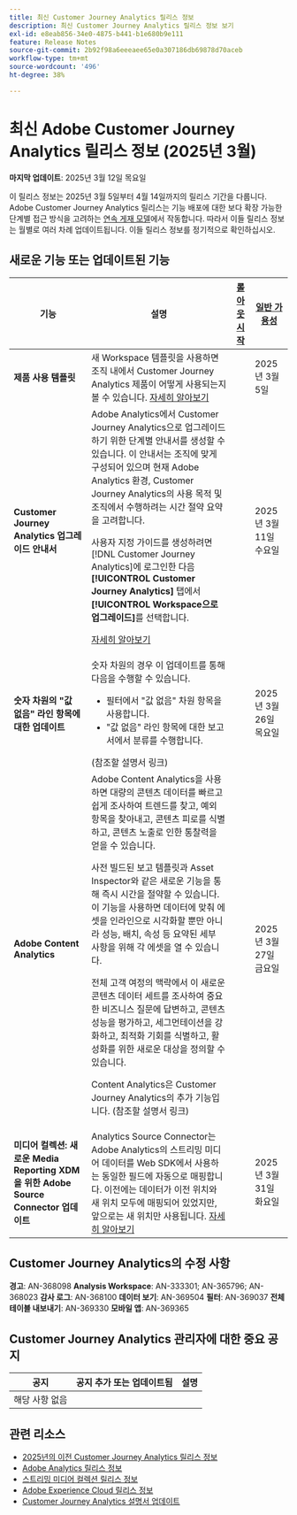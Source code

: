 ```yaml
---
title: 최신 Customer Journey Analytics 릴리스 정보
description: 최신 Customer Journey Analytics 릴리스 정보 보기
exl-id: e8eab856-34e0-4875-b441-b1e680b9e111
feature: Release Notes
source-git-commit: 2b92f98a6eeeaee65e0a307186db69878d70aceb
workflow-type: tm+mt
source-wordcount: '496'
ht-degree: 38%

---
```


# 최신 Adobe Customer Journey Analytics 릴리스 정보 (2025년 3월)


**마지막 업데이트**: 2025년 3월 12일 목요일

이 릴리스 정보는 2025년 3월 5일부터 4월 14일까지의 릴리스 기간을 다룹니다. Adobe Customer Journey Analytics 릴리스는 기능 배포에 대한 보다 확장 가능한 단계별 접근 방식을 고려하는 [연속 게재 모델](releases.md)에서 작동합니다. 따라서 이들 릴리스 정보는 월별로 여러 차례 업데이트됩니다. 이들 릴리스 정보를 정기적으로 확인하십시오.

## 새로운 기능 또는 업데이트된 기능

| 기능 | 설명 | [롤아웃 시작](releases.md) | [일반 가용성](releases.md) |
| ----------- | ---------- | ------- | ---- |
| **제품 사용 템플릿** | 새 Workspace 템플릿을 사용하면 조직 내에서 Customer Journey Analytics 제품이 어떻게 사용되는지 볼 수 있습니다. [자세히 알아보기](https://experienceleague.adobe.com/ko/docs/analytics-platform/using/cja-workspace/templates/use-templates) |  | 2025년 3월 5일 |
| **Customer Journey Analytics 업그레이드 안내서** | Adobe Analytics에서 Customer Journey Analytics으로 업그레이드하기 위한 단계별 안내서를 생성할 수 있습니다. 이 안내서는 조직에 맞게 구성되어 있으며 현재 Adobe Analytics 환경, Customer Journey Analytics의 사용 목적 및 조직에서 수행하려는 시간 절약 요약을 고려합니다.<p>사용자 지정 가이드를 생성하려면 [!DNL Customer Journey Analytics]에 로그인한 다음 **[!UICONTROL Customer Journey Analytics]** 탭에서 **[!UICONTROL Workspace으로 업그레이드]**&#x200B;를 선택합니다.<p>[자세히 알아보기](https://experienceleague.adobe.com/en/docs/analytics-platform/using/compare-aa-cja/upgrade-to-cja/cja-upgrade-recommendations#recommended-upgrade-steps-for-most-organizations) |  | 2025년 3월 11일 수요일 |
| **숫자 차원의 &quot;값 없음&quot; 라인 항목에 대한 업데이트** | 숫자 차원의 경우 이 업데이트를 통해 다음을 수행할 수 있습니다.<ul><li>필터에서 &quot;값 없음&quot; 차원 항목을 사용합니다.</li><li>&quot;값 없음&quot; 라인 항목에 대한 보고서에서 분류를 수행합니다.</li></ul> (참조할 설명서 링크) |  | 2025년 3월 26일 목요일 |
| **Adobe Content Analytics** | Adobe Content Analytics을 사용하면 대량의 콘텐츠 데이터를 빠르고 쉽게 조사하여 트렌드를 찾고, 예외 항목을 찾아내고, 콘텐츠 피로를 식별하고, 콘텐츠 노출로 인한 통찰력을 얻을 수 있습니다.<p>사전 빌드된 보고 템플릿과 Asset Inspector와 같은 새로운 기능을 통해 즉시 시간을 절약할 수 있습니다. 이 기능을 사용하면 데이터에 맞춰 에셋을 인라인으로 시각화할 뿐만 아니라 성능, 배치, 속성 등 요약된 세부 사항을 위해 각 에셋을 열 수 있습니다.<p>전체 고객 여정의 맥락에서 이 새로운 콘텐츠 데이터 세트를 조사하여 중요한 비즈니스 질문에 답변하고, 콘텐츠 성능을 평가하고, 세그먼테이션을 강화하고, 최적화 기회를 식별하고, 활성화를 위한 새로운 대상을 정의할 수 있습니다.<p>Content Analytics은 Customer Journey Analytics의 추가 기능입니다. (참조할 설명서 링크) |  | 2025년 3월 27일 금요일 |
| **미디어 컬렉션: 새로운 Media Reporting XDM을 위한 Adobe Source Connector 업데이트** | Analytics Source Connector는 Adobe Analytics의 스트리밍 미디어 데이터를 Web SDK에서 사용하는 동일한 필드에 자동으로 매핑합니다. 이전에는 데이터가 이전 위치와 새 위치 모두에 매핑되어 있었지만, 앞으로는 새 위치만 사용됩니다. [자세히 알아보기](https://experienceleague.adobe.com/ko/docs/analytics/implementation/aep-edge/xdm-var-mapping) |  | 2025년 3월 31일 화요일 |


## Customer Journey Analytics의 수정 사항

**경고**: AN-368098
**Analysis Workspace**: AN-333301; AN-365796; AN-368023
**감사 로그**: AN-368100
**데이터 보기**: AN-369504
**필터**: AN-369037
**전체 테이블 내보내기**: AN-369330
**모바일 앱**: AN-369365


## Customer Journey Analytics 관리자에 대한 중요 공지

| 공지 | 공지 추가 또는 업데이트됨 | 설명 |
| --- | --- | --- |
| 해당 사항 없음 | | |

## 관련 리소스

* [2025년의 이전 Customer Journey Analytics 릴리스 정보](/help/release-notes/2025.md)
* [Adobe Analytics 릴리스 정보](https://experienceleague.adobe.com/docs/analytics/release-notes/latest.html)
* [스트리밍 미디어 컬렉션 릴리스 정보](https://experienceleague.adobe.com/docs/media-analytics/using/additional-resources/release-notes.html)
* [Adobe Experience Cloud 릴리스 정보](https://experienceleague.adobe.com/docs/release-notes/experience-cloud/current.html)
* [Customer Journey Analytics 설명서 업데이트](/help/release-notes/doc-changes.md)
